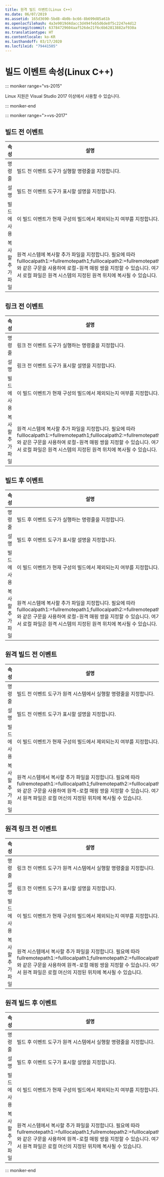 ```yaml
---
title: 원격 빌드 이벤트(Linux C++)
ms.date: 06/07/2019
ms.assetid: 165d3690-5bd8-4b0b-bc66-8b699d85a61b
ms.openlocfilehash: 4a3e9019d4dacc3d494feb5d6de8f5c2247e4d12
ms.sourcegitcommit: 63784729604aaf526de21f6c6b62813882af930a
ms.translationtype: HT
ms.contentlocale: ko-KR
ms.lasthandoff: 03/17/2020
ms.locfileid: "79441505"
---
```

# <a name="build-event-properties-linux-c"></a>빌드 이벤트 속성(Linux C++)

::: moniker range="vs-2015"

Linux 지원은 Visual Studio 2017 이상에서 사용할 수 있습니다.

::: moniker-end

::: moniker range=">=vs-2017"

## <a name="pre-build-event"></a>빌드 전 이벤트

| 속성 | 설명 |
|--|--|
| 명령줄 | 빌드 전 이벤트 도구가 실행할 명령줄을 지정합니다. |
| 설명 | 빌드 전 이벤트 도구가 표시할 설명을 지정합니다. |
| 빌드에 사용 | 이 빌드 이벤트가 현재 구성의 빌드에서 제외되는지 여부를 지정합니다. |
| 복사할 추가 파일 | 원격 시스템에 복사할 추가 파일을 지정합니다. 필요에 따라 fulllocalpath1:=fullremotepath1;fulllocalpath2:=fullremotepath2와 같은 구문을 사용하여 로컬-원격 매핑 쌍을 지정할 수 있습니다. 여기서 로컬 파일은 원격 시스템의 지정된 원격 위치에 복사될 수 있습니다. |

## <a name="pre-link-event"></a>링크 전 이벤트

| 속성 | 설명 |
|--|--|
| 명령줄 | 링크 전 이벤트 도구가 실행하는 명령줄을 지정합니다. |
| 설명 | 링크 전 이벤트 도구가 표시할 설명을 지정합니다. |
| 빌드에 사용 | 이 빌드 이벤트가 현재 구성의 빌드에서 제외되는지 여부를 지정합니다. |
| 복사할 추가 파일 | 원격 시스템에 복사할 추가 파일을 지정합니다. 필요에 따라 fulllocalpath1:=fullremotepath1;fulllocalpath2:=fullremotepath2와 같은 구문을 사용하여 로컬-원격 매핑 쌍을 지정할 수 있습니다. 여기서 로컬 파일은 원격 시스템의 지정된 원격 위치에 복사될 수 있습니다. |

## <a name="post-build-event"></a>빌드 후 이벤트

| 속성 | 설명 |
|--|--|
| 명령줄 | 빌드 후 이벤트 도구가 실행하는 명령줄을 지정합니다. |
| 설명 | 빌드 후 이벤트 도구가 표시할 설명을 지정합니다. |
| 빌드에 사용 | 이 빌드 이벤트가 현재 구성의 빌드에서 제외되는지 여부를 지정합니다. |
| 복사할 추가 파일 | 원격 시스템에 복사할 추가 파일을 지정합니다. 필요에 따라 fulllocalpath1:=fullremotepath1;fulllocalpath2:=fullremotepath2와 같은 구문을 사용하여 로컬-원격 매핑 쌍을 지정할 수 있습니다. 여기서 로컬 파일은 원격 시스템의 지정된 원격 위치에 복사될 수 있습니다. |

## <a name="remote-pre-build-event"></a>원격 빌드 전 이벤트

| 속성 | 설명 |
|--|--|
| 명령줄 | 빌드 전 이벤트 도구가 원격 시스템에서 실행할 명령줄을 지정합니다. |
| 설명 | 빌드 전 이벤트 도구가 표시할 설명을 지정합니다. |
| 빌드에 사용 | 이 빌드 이벤트가 현재 구성의 빌드에서 제외되는지 여부를 지정합니다. |
| 복사할 추가 파일 | 원격 시스템에서 복사할 추가 파일을 지정합니다. 필요에 따라 fullremotepath1:=fulllocalpath1;fullremotepath2:=fulllocalpath2와 같은 구문을 사용하여 원격-로컬 매핑 쌍을 지정할 수 있습니다. 여기서 원격 파일은 로컬 머신의 지정된 위치에 복사될 수 있습니다. |

## <a name="remote-pre-link-event"></a>원격 링크 전 이벤트

| 속성 | 설명 |
|--|--|
| 명령줄 | 링크 전 이벤트 도구가 원격 시스템에서 실행할 명령줄을 지정합니다. |
| 설명 | 링크 전 이벤트 도구가 표시할 설명을 지정합니다. |
| 빌드에 사용 | 이 빌드 이벤트가 현재 구성의 빌드에서 제외되는지 여부를 지정합니다. |
| 복사할 추가 파일 | 원격 시스템에서 복사할 추가 파일을 지정합니다. 필요에 따라 fullremotepath1:=fulllocalpath1;fullremotepath2:=fulllocalpath2와 같은 구문을 사용하여 원격-로컬 매핑 쌍을 지정할 수 있습니다. 여기서 원격 파일은 로컬 머신의 지정된 위치에 복사될 수 있습니다. |

## <a name="remote-post-build-event"></a>원격 빌드 후 이벤트

| 속성 | 설명 |
|--|--|
| 명령줄 | 빌드 후 이벤트 도구가 원격 시스템에서 실행할 명령줄을 지정합니다. |
| 설명 | 빌드 후 이벤트 도구가 표시할 설명을 지정합니다. |
| 빌드에 사용 | 이 빌드 이벤트가 현재 구성의 빌드에서 제외되는지 여부를 지정합니다. |
| 복사할 추가 파일 | 원격 시스템에서 복사할 추가 파일을 지정합니다. 필요에 따라 fullremotepath1:=fulllocalpath1;fullremotepath2:=fulllocalpath2와 같은 구문을 사용하여 원격-로컬 매핑 쌍을 지정할 수 있습니다. 여기서 원격 파일은 로컬 머신의 지정된 위치에 복사될 수 있습니다. |

::: moniker-end
